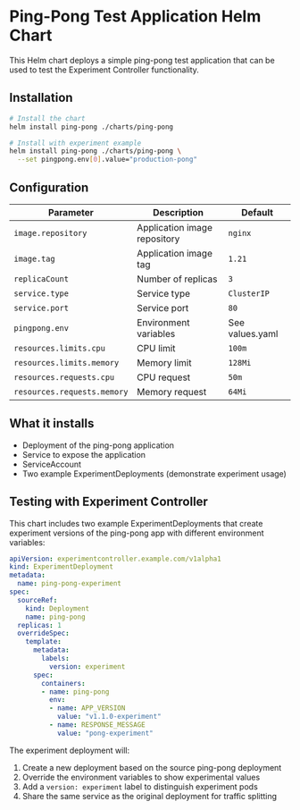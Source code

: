 # Ping-Pong Test Application Helm Chart

This Helm chart deploys a simple ping-pong test application that can be used to test the Experiment Controller functionality.

## Installation

```bash
# Install the chart
helm install ping-pong ./charts/ping-pong

# Install with experiment example
helm install ping-pong ./charts/ping-pong \
  --set pingpong.env[0].value="production-pong"
```

## Configuration

| Parameter | Description | Default |
|-----------|-------------|---------|
| `image.repository` | Application image repository | `nginx` |
| `image.tag` | Application image tag | `1.21` |
| `replicaCount` | Number of replicas | `3` |
| `service.type` | Service type | `ClusterIP` |
| `service.port` | Service port | `80` |
| `pingpong.env` | Environment variables | See values.yaml |
| `resources.limits.cpu` | CPU limit | `100m` |
| `resources.limits.memory` | Memory limit | `128Mi` |
| `resources.requests.cpu` | CPU request | `50m` |
| `resources.requests.memory` | Memory request | `64Mi` |

## What it installs

- Deployment of the ping-pong application
- Service to expose the application
- ServiceAccount
- Two example ExperimentDeployments (demonstrate experiment usage)

## Testing with Experiment Controller

This chart includes two example ExperimentDeployments that create experiment versions of the ping-pong app with different environment variables:

```yaml
apiVersion: experimentcontroller.example.com/v1alpha1
kind: ExperimentDeployment
metadata:
  name: ping-pong-experiment
spec:
  sourceRef:
    kind: Deployment
    name: ping-pong
  replicas: 1
  overrideSpec:
    template:
      metadata:
        labels:
          version: experiment
      spec:
        containers:
        - name: ping-pong
          env:
          - name: APP_VERSION
            value: "v1.1.0-experiment"
          - name: RESPONSE_MESSAGE
            value: "pong-experiment"
```

The experiment deployment will:
1. Create a new deployment based on the source ping-pong deployment
2. Override the environment variables to show experimental values
3. Add a `version: experiment` label to distinguish experiment pods
4. Share the same service as the original deployment for traffic splitting